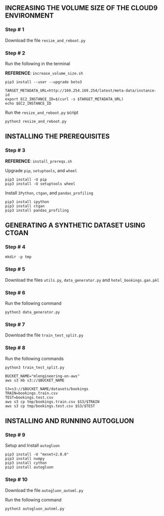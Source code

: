 ## INCREASING THE VOLUME SIZE OF THE CLOUD9 ENVIRONMENT

### Step # 1

Download the file `resize_and_reboot.py`

### Step # 2

Run the following in the terminal

**REFERENCE**: `increase_volume_size.sh`

```
pip3 install --user --upgrade boto3

TARGET_METADATA_URL=http://169.254.169.254/latest/meta-data/instance-id
export EC2_INSTANCE_ID=$(curl -s $TARGET_METADATA_URL)
echo $EC2_INSTANCE_ID
```

Run the `resize_and_reboot.py` script

```
python3 resize_and_reboot.py
```

## INSTALLING THE PREREQUISITES

### Step # 3

**REFERENCE**: `install_prereqs.sh`

Upgrade `pip`, `setuptools`, and `wheel`

```
pip3 install -U pip
pip3 install -U setuptools wheel
```

Install `IPython`, `ctgan`, and `pandas_profiling`

```
pip3 install ipython
pip3 install ctgan
pip3 install pandas_profiling
```

## GENERATING A SYNTHETIC DATASET USING CTGAN

### Step # 4

```
mkdir -p tmp
```

### Step # 5

Download the files `utils.py`, `data_generator.py` and `hotel_bookings.gan.pkl`

### Step # 6

Run the following command

```
python3 data_generator.py
```

### Step # 7

Download the file `train_test_split.py`

### Step # 8

Run the following commands

```
python3 train_test_split.py

BUCKET_NAME="mlengineering-on-aws"
aws s3 mb s3://$BUCKET_NAME

S3=s3://$BUCKET_NAME/datasets/bookings
TRAIN=bookings.train.csv
TEST=bookings.test.csv
aws s3 cp tmp/bookings.train.csv $S3/$TRAIN
aws s3 cp tmp/bookings.test.csv $S3/$TEST
```

## INSTALLING AND RUNNING AUTOGLUON

### Step # 9

Setup and Install `autogluon`

```
pip3 install -U "mxnet<2.0.0"
pip3 install numpy
pip3 install cython
pip3 install autogluon
```

### Step # 10

Download the file `autogluon_automl.py`

Run the following command

```
python3 autogluon_automl.py
```

